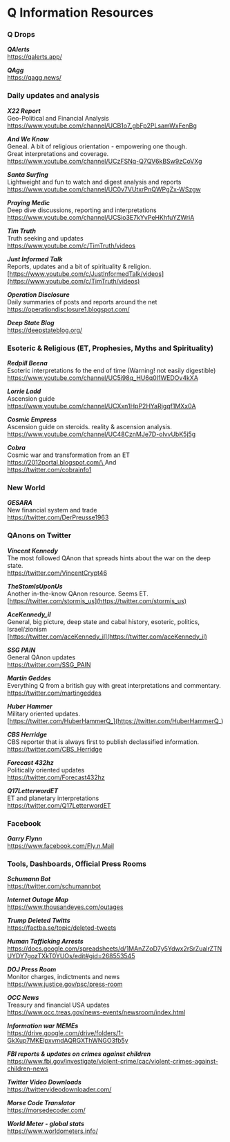 Q Information Resources
=======================

### Q Drops

***QAlerts***\
<https://qalerts.app/>

***QAgg***\
<https://qagg.news/>

### Daily updates and analysis

***X22 Report***\
Geo-Political and Financial Analysis\
<https://www.youtube.com/channel/UCB1o7_gbFp2PLsamWxFenBg>

***And We Know***\
Geneal. A bit of religious orientation - empowering one though.\
Great interpretations and coverage.\
<https://www.youtube.com/channel/UCzFSNq-Q7QV6kBSw9zCoVXg>

***Santa Surfing***\
Lightweight and fun to watch and digest analysis and reports\
<https://www.youtube.com/channel/UC0v7VUtxrPnQWPgZx-WSzgw>

***Praying Medic***\
Deep dive discussions, reporting and interpretations\
<https://www.youtube.com/channel/UCSio3E7kYvPeHKhfuYZWriA>

***Tim Truth***\
Truth seeking and updates\
<https://www.youtube.com/c/TimTruth/videos>

***Just Informed Talk***\
Reports, updates and a bit of spirituality & religion.\
[https://www.youtube.com/c/JustInformedTalk/videos](https://www.youtube.com/c/TimTruth/videos)

***Operation Disclosure***\
Daily summaries of posts and reports around the net\
<https://operationdisclosure1.blogspot.com/>

***Deep State Blog***\
<https://deepstateblog.org/>

### Esoteric & Religious (ET, Prophesies, Myths and Spirituality)

***Redpill Beena***\
Esoteric interpretations fo the end of time (Warning! not easily digestible)\
<https://www.youtube.com/channel/UC5i98q_HU6q0I1WEDOv4kXA>

***Lorrie Ladd***\
Ascension guide\
<https://www.youtube.com/channel/UCXxn1HpP2HYaRjgqf1MXx0A>

***Cosmic Empress***\
Ascension guide on steroids. reality & ascension analysis.\
<https://www.youtube.com/channel/UC48CznMJe7D-olvvUbK5j5g>

***Cobra***\
Cosmic war and transformation from an ET\
[https://2012portal.blogspot.com/\
](https://2012portal.blogspot.com/)And\
<https://twitter.com/cobrainfo1>

### New World

***GESARA***\
New financial system and trade\
<https://twitter.com/DerPreusse1963>

### QAnons on Twitter

***Vincent Kennedy***\
The most followed QAnon that spreads hints about the war on the deep state.\
<https://twitter.com/VincentCrypt46>

***TheStomIsUponUs***\
Another in-the-know QAnon resource. Seems ET.\
[https://twitter.com/stormis_us](https://twitter.com/stormis_us)

***AceKennedy_il***\
General, big picture, deep state and cabal history, esoteric, politics, Israel/zionism\
[https://twitter.com/aceKennedy_il](https://twitter.com/aceKennedy_il)

***SSG PAIN***\
General QAnon updates\
<https://twitter.com/SSG_PAIN>

***Martin Geddes***\
Everything Q from a british guy with great interpretations and commentary.\
<https://twitter.com/martingeddes>

***Huber Hammer***\
Military oriented updates.\
[https://twitter.com/HuberHammerQ_](https://twitter.com/HuberHammerQ_)

***CBS Herridge***\
CBS reporter that is always first to publish declassified information.\
<https://twitter.com/CBS_Herridge>

***Forecast 432hz***\
Politically oriented updates\
<https://twitter.com/Forecast432hz>

***Q17LetterwordET***\
ET and planetary interpretations\
<https://twitter.com/Q17LetterwordET>

### Facebook

***Garry Flynn***\
<https://www.facebook.com/Fly.n.Mail>

### Tools, Dashboards, Official Press Rooms

***Schumann Bot***\
<https://twitter.com/schumannbot>

***Internet Outage Map***\
<https://www.thousandeyes.com/outages>

***Trump Deleted Twitts***\
<https://factba.se/topic/deleted-tweets>

***Human Tafficking Arrests***\
<https://docs.google.com/spreadsheets/d/1MAnZZoD7y5Ydwx2rSrZualrZTNUYDY7gozTXkT0YUOs/edit#gid=268553545>

***DOJ Press Room***\
Monitor charges, indictments and news\
<https://www.justice.gov/psc/press-room>

***OCC News***\
Treasury and financial USA updates\
<https://www.occ.treas.gov/news-events/newsroom/index.html>

***Information war MEMEs***\
<https://drive.google.com/drive/folders/1-GkXup7MKEIpxvmdAQRGXThWNGO3fb5y>

***FBI reports & updates on crimes against children***\
<https://www.fbi.gov/investigate/violent-crime/cac/violent-crimes-against-children-news>

***Twitter Video Downloads***\
<https://twittervideodownloader.com/>

***Morse Code Translator***\
<https://morsedecoder.com/>

***World Meter - global stats***\
<https://www.worldometers.info/>
